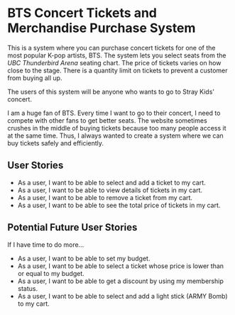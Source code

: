# BTS Concert Tickets and Merchandise Purchase System



This is a system where you can purchase concert tickets for one of the most popular K-pop artists, BTS. 
The system lets you select seats from the *UBC Thunderbird Arena* seating chart.
The price of tickets varies on how close to the stage.
There is a quantity limit on tickets to prevent a customer from buying all up.

The users of this system will be anyone who wants to go to Stray Kids' concert.

I am a huge fan of BTS. Every time I want to go to their concert, 
I need to compete with other fans to get better seats. The website sometimes crushes in the middle of buying tickets 
because too many people access it at the same time. 
Thus, I always wanted to create a system where we can buy tickets safely and efficiently.


## User Stories
- As a user, I want to be able to select and add a ticket to my cart.
- As a user, I want to be able to view details of tickets in my cart.
- As a user, I want to be able to remove a ticket from my cart.
- As a user, I want to be able to see the total price of tickets in my cart.

## Potential Future User Stories
If I have time to do more...
- As a user, I want to be able to set my budget. 
- As a user, I want to be able to select a ticket whose price is lower than or equal to my budget.
- As a user, I want to be able to get a discount by using my membership status.
- As a user, I want to be able to select and add a light stick (ARMY Bomb) to my cart. 